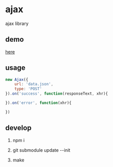 # ajax
ajax library

## demo

[here](http://vivaxy.github.io/ajax/demo)

## usage

```js
new Ajax({
    url: 'data.json',
    type: 'POST'
}).on('success', function(responseText, xhr){

}).on('error', function(xhr){

})
```

## develop

1. npm i

2. git submodule update --init

3. make
